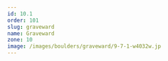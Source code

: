 ```yaml
---
id: 10.1
order: 101
slug: graveward
name: Graveward
zone: 10
image: /images/boulders/graveward/9-7-1-w4032w.jp
---
```

